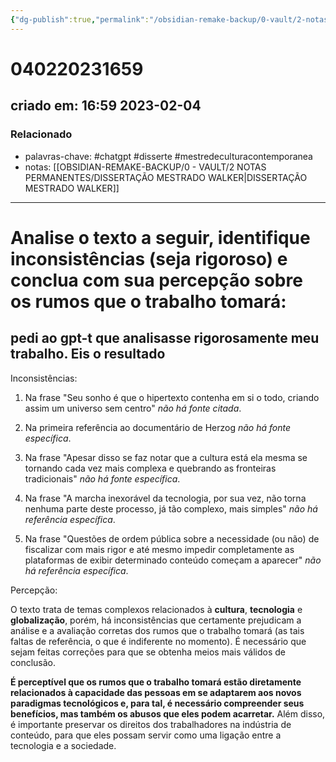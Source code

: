 ```yaml
---
{"dg-publish":true,"permalink":"/obsidian-remake-backup/0-vault/2-notas-permanentes/pedi-ao-gpt-t-que-analisasse-rigorosamente-meu-trabalho/","tags":["permanente","chatgpt","disserte","mestredeculturacontemporanea"],"dgHomeLink":true,"dgShowLocalGraph":true,"dgShowFileTree":true,"dgEnableSearch":true,"noteIcon":""}
---
```


# 040220231659
## criado em: 16:59 2023-02-04

### Relacionado
- palavras-chave: #chatgpt #disserte #mestredeculturacontemporanea 
- notas: [[OBSIDIAN-REMAKE-BACKUP/0 - VAULT/2 NOTAS PERMANENTES/DISSERTAÇÃO MESTRADO WALKER\|DISSERTAÇÃO MESTRADO WALKER]]
---
# Analise o texto a seguir, identifique inconsistências (seja rigoroso) e conclua com sua percepção sobre os rumos que o trabalho tomará:

## pedi ao gpt-t que analisasse rigorosamente meu trabalho. Eis o resultado


Inconsistências: 

1. Na frase "Seu sonho é que o hipertexto contenha em si o todo, criando assim um universo sem centro" *não há fonte citada*. 

2. Na primeira referência ao documentário de Herzog *não há fonte específica*.

3. Na frase "Apesar disso se faz notar que a cultura está ela mesma se tornando cada vez mais complexa e quebrando as fronteiras tradicionais" *não há fonte específica*.

4. Na frase "A marcha inexorável da tecnologia, por sua vez, não torna nenhuma parte deste processo, já tão complexo, mais simples" *não há referência específica*.

5. Na frase "Questões de ordem pública sobre a necessidade (ou não) de fiscalizar com mais rigor e até mesmo impedir completamente as plataformas de exibir determinado conteúdo começam a aparecer" *não há referência específica*.

Percepção:

O texto trata de temas complexos relacionados à **cultura**, **tecnologia** e **globalização**, porém, há inconsistências que certamente prejudicam a análise e a avaliação corretas dos rumos que o trabalho tomará (as tais faltas de referência, o que é indiferente no momento). É necessário que sejam feitas correções para que se obtenha meios mais válidos de conclusão.

**É perceptível que os rumos que o trabalho tomará estão diretamente relacionados à capacidade das pessoas em se adaptarem aos novos paradigmas tecnológicos e, para tal, é necessário compreender seus benefícios, mas também os abusos que eles podem acarretar.** Além disso, é importante preservar os direitos dos trabalhadores na indústria de conteúdo, para que eles possam servir como uma ligação entre a tecnologia e a sociedade.